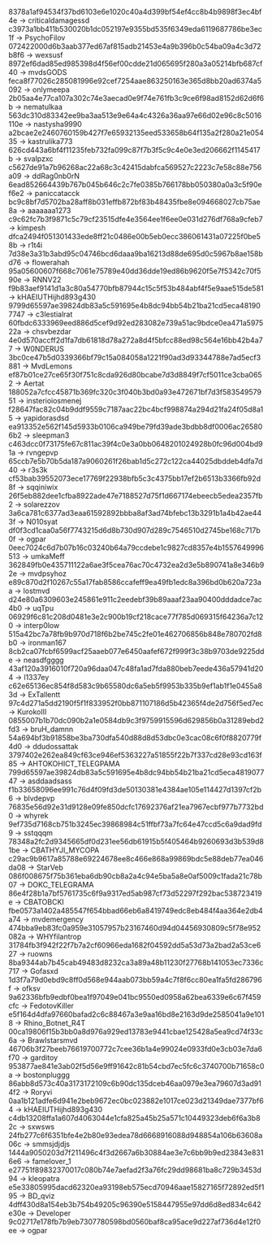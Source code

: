 8378a1af94534f37bd6103e6e1020c40a4d399bf54ef4cc8b4b9898f3ec4bf4e -> criticaldamagessd
c3973a1bb411b530020b1dc052197e9355bd535f6349eda6119687786be3ec1f -> PsychoFilov
072422000d6b3aab377ed67af815adb21453e4a9b396b0c54ba09a4c3d72b8f6 -> wexsusf
8972ef6dad85ed985398d4f56ef00cdde21d065695f280a3a05214bfb687cf40 -> mvdsGODS
feca8f77026c285081996e92cef7254aae863250163e365d8bb20ad6374a5092 -> onlymeepa
2b05aa4e77ca107a302c74e3aecad0e9f74e761fb3c9ce6f98ad8152d62d6f6b -> nematulkaa
563dc310d83342ee9ba3aa513e9e64a4c4326a36aa97e66d02e96c8c5016110e -> nastysha9990
a2bcae2e2460760159b427f7e65932135eed533658b64f135a2f280a21e05435 -> kastrulika773
626cd443a6bf4f11235feb732fa099c87f7b3f5c9c4e0e3ed206662f1145417b -> svaIpzxc
c5627de91a7b96268ac22a68c3c42415dabfca569527c2223c7e58c88e756a09 -> ddRag0nb0rN
6ead852664439b767b045b646c2c7fe0385b766178bb050380a0a3c5f90ef6e2 -> paniccatacck
bc9c8bf7d5702ba28aff8b031effb872bf83b48435fbe8e094668027cb75ae8a -> aaaaaaa1273
c9c62fc7b3f9871c5c79cf23515dfe4e3564ee1f6ee0e031d276df768a9cfeb7 -> kimpesh
dfca2494f051301433ede8ff21c0486e00b5eb0ecc386061431a07225f0be58b -> r1t4i
7d38e3a31b3abd95c04746bcd6daaa9ba16213d88de695d0c5967b8ae158bd76 -> flowerahah
95a05600607f668c7061e75789e40dd36dde19ed86b9620f5e7f5342c70f590e -> RNNV22
f9b83aef9141d1a3c80a54770bfb87944c15c5f53b484abf4f5e9aae515de581 -> kHAEIUTHijhd893g430
9799d65597ae39824db83a5c591695e4b8dc94bb54b21ba21cd5eca481907747 -> c3lestialrat
60fbdc6333969eed886d5cef9d92ed283082e739a51ac9bdce0ea471a597522a -> chsvbezdar
4e0d570accff2d1fa7db61818d78a272a8d4f5bfcc88ed98c564e16bb42b4a77 -> W0NDERUS
3bc0ce47b5d0339366bf79c15a084058a1221f90ad3d93344788e7ad5ecf3881 -> MvdLemons
ef87b01ce27ce65f30f751c8cda926d80bcabe7d3d8849f7cf5011ce3cba0652 -> Aertat
188052a7cfcc45871b369fc320c3f040b3bd0a93e472671bf7d3f58354957951 -> insterioiosmenej
f28647fac82c04b9ddf9559c7187aac22bc4bcf998874a294d21fa24f05d8a15 -> yapidorasdsd
ea913352e562f145d5933b0106ca949be79fd39ade3bdbb8df0006ac265806b2 -> sleepman3
c463dcc0f73175fe67c811ac39f4c0e3a0bb0648201024928b0fc96d004bd91a -> rvngepvp
65ccb7e5b70b5da187a9060261f26bab1d5c272c122ca44025dbddeb4dfa7d40 -> r3s3k
cf53bab39552073ece17769f22938bfb5c3c4375bb17ef2b6513b3366fb92d8f -> sqqiniwix
26f5eb882dee1cfba8922ade47e7188527d75f1d667174ebeecb5edea2357fb2 -> solarezzov
3a6ca781c6377ad3eaa61592892bbba8af3ad74bfebc13b3291b1a4b42ae443f -> N010syat
df0f3cd1caa0a56f7743215d6d8b730d907d289c7546510d2745be168c717b0f -> ogpar
0eec7024c6d7b07b16c03240b64a79ccdebe1c9827cd8357e4b1557649996513 -> umkaMeff
362849fb0e435711122a6ae3f5cea76ac70c4732ea2d3e5b890741a8e346b92e -> mvdpsyhoz
e89c870d2f10267c55a17fab8586ccafeff9ea49fb1edc8a396bd0b620a723aa -> lostmvd
d24e80a6309603e245861e911c2eedebf39b89aaaf23aa90400dddadce7ac4b0 -> uqTpu
06929f6c81c208d0481e3e2c900b19cf218cace77f785d069315f64236a7c120 -> interp0low
515a42bc7a78fb9b970d718f6b2be745c2fe01e462706856b848e780702fd8b0 -> ironman167
8cb2ca07fcbf6599acf25aaeb077e6450aafef672f999f3c38b9703de9225dde -> neasdfgggg
43af120a3916010f720a96daa047c48fa1ad7fda880beb7eede436a57941d204 -> l1337ey
c62e65136ec854f8d583c9b65580dc6a5eb5f9953b335b9ef1ab1f1e0455a83d -> ExTallentt
97c4d271a5dd2190f5f1f833952f0bb871107186d5b42365f4de2d756f5ed7ec -> KurokoIII
0855007b1b70dc090b2a1e0584db9c3f9759915596d629856b0a31289ebd2fd3 -> bruH_damnn
54a694bf3b91858be3ba730dfa540d88d8d53dbc0e3cac08c6f0f8820779f4d0 -> ddudossattak 
3797402e262ea849cf63ce946ef5363227a51855f22b7f337cd28e93cd163f85 -> AHTOKOHICT_TELEGPAMA
799d65597ae39824db83a5c591695e4b8dc94bb54b21ba21cd5eca481907747 -> asddaadsass
f1b33658096ee991c76d4f09fd3de50130381e4384ae105e114427d1397cf2b6 -> blvdepvp
76835e56d92e31d9128e09fe850dcfc17692376af21ea7967ecbf977b7732bd0 -> whyrek
9ef735d7168cb751b3245ec39868984c51ffbf73a7fc64e47ccd5c6a9dad9fd9 -> sstqqqm
78348a2fc2d9345665df0d231ee56db61915b5f405464b9260693d3b539d81be -> CBATHYJI_MYCOPA
c29ac9b9617a85788e69224678ee8c466e868a99869bdc5e88deb77ea046da08 -> StarVeb
086f008675f75b361eba6db90cb8a2a4c94e5ba5a8e0af5009c1fada21c78b07 -> DOKC_TELEGRAMA 
86e4f28b1a7bf5761735c6f9a9317ed5ab987cf73d52297f292bac538723419e -> CBATOBCKI
fbe0573a1402a485547f654bbad66eb6a8419749edc8eb484f4aa364e2db4a74 -> mvdemergency
474bba9eb83fc0a959e31057957b23167460d94d04456930809c5f78e952082a -> WHYfilantrop
31784fb3f942f22f7b7a2cf60966eda1682f04592dd5a53d73a2bad2a53ce627 -> ruowns
8ba9344ab7b45cab49483d8232ca3a89a48b11230f27768b141053ec7336c717 -> Gofasxd
1d3f7a79d0ebd9c8ff0d568e944aab073bb59a4c7f8f6cc80ea1fa5fd286796f -> ofksv
9a62336bfb9edbf0bea1f97049e041bc9550ed0958a62bea6339e6c67f459cfc -> FedotovKiller
e5f164d4dfa97660bafad2c6c88467a3e9aa16bd8e2163d9de2585041a9e1018 -> Rhino_Botnet_R4T
00ca19806f15b3bb0a8d976a929ed13783e9441cbae125428a5ea9cd74f33c6a -> BrawIstarsmvd
46706b3f27beeb76619700772c7cee36b1a4e99024e0933fd0e3cb03e7da6f70 -> garditoy
953877ae841e3ab02f5d56e9ff91642c81b54cbd7ec5fc6c3740700b71658c0a -> bostonpluggg
86abb8d573c40a3173172109c6b90dc135dceb46aa0979e3ea79607d3ad914f2 -> Roryvi
0aa1b121adfe6d941e2beb9672ec0bc023882e1017ce023d21349dae7377bf64 -> kHAEIUTHijhd893g430
c4db13208ffa1a607d4063044e1cfa825a45b25a571c10449323deb6f6a3b82c -> sxwsws
24fb277c6f6351bfe4e2b80e93edea78d6668916088d948854a106b63608a06c -> smmsjdjdjs
1444a9050203d7f211496c4f3d2667a6b30884ae3e7c6bb9b9ed23843e8316e6 -> famelover_1
e27751f89832370017c080b74e7aefad2f3a76fc29dd98681ba8c729b3453d94 -> kleopatra
e5e33805995dacd62320ea93198eb575ecd70946aae15827165f72892ed5f195 -> BD_qviz
4dff430d8a154eb3b754b49205c96390e5158447955e97dd6d8ed834c642e30e -> Developer
9c02717e178fb7b9eb7307780598bd0560baf8ca95ace9d227af736d4e12f0ee -> ogpar
